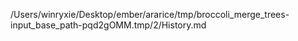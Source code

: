 /Users/winryxie/Desktop/ember/ararice/tmp/broccoli_merge_trees-input_base_path-pqd2gOMM.tmp/2/History.md
